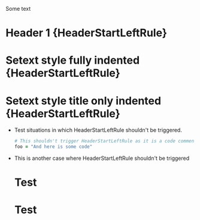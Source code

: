 Some text

 # Header 1 {HeaderStartLeftRule}

 Setext style fully indented {HeaderStartLeftRule}
 =================================================

 Setext style title only indented {HeaderStartLeftRule}
=======================================================

* Test situations in which HeaderStartLeftRule shouldn't be triggered.

  ```rb
  # This shouldn't trigger HeaderStartLeftRule as it is a code comment.
  foo = "And here is some code"
  ```

* This is another case where HeaderStartLeftRule shouldn't be triggered
  # Test
    # Test
